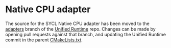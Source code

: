 # Native CPU adapter
The source for the SYCL Native CPU adapter has been moved to the
[adapters](https://github.com/oneapi-src/unified-runtime/tree/adapters) branch
of the [Unified Runtime](https://github.com/oneapi-src/unified-runtime/) repo.
Changes can be made by opening pull requests against that branch, and updating
the Unified Runtime commit in the parent
[CMakeLists.txt](../../../CMakeLists.txt).
